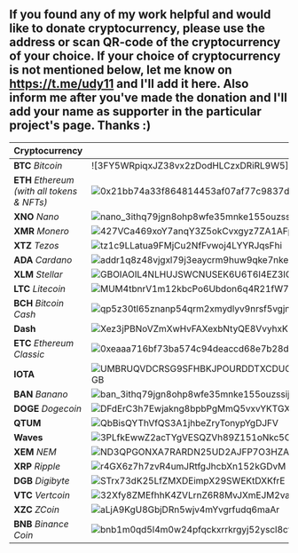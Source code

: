 ## If you found any of my work helpful and would like to donate cryptocurrency, please use the address or scan QR-code of the cryptocurrency of your choice. If your choice of cryptocurrency is not mentioned below, let me know on https://t.me/udy11 and I'll add it here. Also inform me after you've made the donation and I'll add your name as supporter in the particular project's page. Thanks :)

| Cryptocurrency | QR Code | Address |
| ----------- | ----------- | ----------- |
| **BTC** *Bitcoin* | ![3FY5WRpiqxJZ38vx2zDodHLCzxDRiRL9W5](crypto_qr/btc_bitcoin.png =100x) | 3FY5WRpiqxJZ38vx2zDodHLCzxDRiRL9W5 |
| **ETH** *Ethereum (with all tokens & NFTs)* | ![0x21bb74a33f864814453af07af77c9837df3f914c](crypto_qr/eth_ethereum.png?raw=true) | 0x21bb74a33f864814453af07af77c9837df3f914c |
| **XNO** *Nano* | ![nano_3ithq79jgn8ohp8wfe35mnke155ouzssijuu9wazmasnp441zimyb3xexh18](crypto_qr/xno_nano.png?raw=true) | nano_3ithq79jgn8ohp8wfe35mnke155ouzssijuu9wazmasnp441zimyb3xexh18 |
| **XMR** *Monero* | ![427VCa469xoY7anqY3Z5okCvxgyz7ZA1AFpdKjTJsc7gdqnYqiftiwh59574cjfER9djznRjdhNJRD895cSHRvA82u1rT7s](crypto_qr/xmr_monero.png?raw=true) | 427VCa469xoY7anqY3Z5okCvxgyz7ZA1AFpdKjTJsc7gdqnYqiftiwh59574cjfER9djznRjdhNJRD895cSHRvA82u1rT7s |
| **XTZ** *Tezos* | ![tz1c9LLatua9FMjCu2NfFvwoj4LYYRJqsFhi](crypto_qr/xtz_tezos.png?raw=true) | tz1c9LLatua9FMjCu2NfFvwoj4LYYRJqsFhi |
| **ADA** *Cardano* | ![addr1q8z48vjgxl79j3eaycrm9huw9qke7nke5wnmcdkfaqg84dmy73ht7tdyymj5mgczu6nwancpsz5ju4drtz3tnl7xfl8q7005us](crypto_qr/ada_cardano.png?raw=true) | addr1q8z48vjgxl79j3eaycrm9huw9qke7nke5wnmcdkfaqg84dmy73ht7tdyymj5mgczu6nwancpsz5ju4drtz3tnl7xfl8q7005us |
| **XLM** *Stellar* | ![GBOIAOIL4NLHUJSWCNUSEK6U6T6I4EZ3ICG6GNR4SH4AZ2Y7QCQR3AAN](crypto_qr/xlm_stellar.png?raw=true) | GBOIAOIL4NLHUJSWCNUSEK6U6T6I4EZ3ICG6GNR4SH4AZ2Y7QCQR3AAN |
| **LTC** *Litecoin* | ![MUM4tbnrV1m12kbcPo6Ubdon6q4R21fW7f](crypto_qr/ltc_litecoin.png?raw=true) | MUM4tbnrV1m12kbcPo6Ubdon6q4R21fW7f |
| **BCH** *Bitcoin Cash* | ![qp5z30tl65znanp54qrm2xmydlyv9nrsf5vgjnmydw](crypto_qr/bch_bitcoin-cash.png?raw=true) | qp5z30tl65znanp54qrm2xmydlyv9nrsf5vgjnmydw |
| **Dash** | ![Xez3jPBNoVZmXwHvFAXexbNtyQE8VvyhxK](crypto_qr/dash.png?raw=true) | Xez3jPBNoVZmXwHvFAXexbNtyQE8VvyhxK |
| **ETC** *Ethereum Classic* | ![0xeaaa716bf73ba574c94deaccd68e7b28d11c95f3](crypto_qr/etc_ethereum-classic.png?raw=true) | 0xeaaa716bf73ba574c94deaccd68e7b28d11c95f3 |
| **IOTA** | ![UMBRUQVDCRSG9SFHBKJPOURDDTXCDUCLPFJYYQUBHUDAUGZKVVKMFSBMLEAXIM9RFXFADONFOMZAE9AVCSIEHXBFGB](crypto_qr/iota.png?raw=true) | UMBRUQVDCRSG9SFHBKJPOURDDTXCDUCLPFJYYQUBHUDAUGZKVVKMFSBMLEAXIM9RFXFADONFOMZAE9AVCSIEHXBFGB |
| **BAN** *Banano* | ![ban_3ithq79jgn8ohp8wfe35mnke155ouzssijuu9wazmasnp441zimyb3xexh18](crypto_qr/ban_banano.png?raw=true) | ban_3ithq79jgn8ohp8wfe35mnke155ouzssijuu9wazmasnp441zimyb3xexh18 |
| **DOGE** *Dogecoin* | ![DFdErC3h7Ewjakng8bpbPgMmQ5vxvYKTGX](crypto_qr/doge_dogecoin.png?raw=true) | DFdErC3h7Ewjakng8bpbPgMmQ5vxvYKTGX |
| **QTUM** | ![QbBisQYThVfQS3A1jhbeZryTonypYgDJFV](crypto_qr/qtum.png?raw=true) | QbBisQYThVfQS3A1jhbeZryTonypYgDJFV |
| **Waves** | ![3PLfkEwwZ2acTYgVESQZVh89Z151oNkc5CD](crypto_qr/waves.png?raw=true) | 3PLfkEwwZ2acTYgVESQZVh89Z151oNkc5CD |
| **XEM** *NEM* | ![ND3QPGONXA7RARDN25UD2AJFP7O3HZA774CBNBI6](crypto_qr/xem_nem.png?raw=true) | ND3QPGONXA7RARDN25UD2AJFP7O3HZA774CBNBI6 |
| **XRP** *Ripple* | ![r4GX6z7h7zvR4umJRtfgJhcbXn152kGDvM](crypto_qr/xrp_ripple.png?raw=true) | r4GX6z7h7zvR4umJRtfgJhcbXn152kGDvM |
| **DGB** *Digibyte* | ![STrx73dK25LfZMXDEimpX29SWEKtDXKfrE ](crypto_qr/dgb_digibyte.png?raw=true) | STrx73dK25LfZMXDEimpX29SWEKtDXKfrE |
| **VTC** *Vertcoin* | ![32Xfy8ZMEfhhK4ZVLrnZ6R8MvJXmEJM2va ](crypto_qr/vtc_vertcoin.png?raw=true) | 32Xfy8ZMEfhhK4ZVLrnZ6R8MvJXmEJM2va |
| **XZC** *ZCoin* | ![aLjA9KgU8GbjDRn5wjv4mYvgrfudq6maAr ](crypto_qr/xzc_zcoin.png?raw=true) | aLjA9KgU8GbjDRn5wjv4mYvgrfudq6maAr |
| **BNB** *Binance Coin* | ![bnb1m0qd5l4m0w24pfqckxrrkrgyj52yscl8ctg0h8](crypto_qr/bnb_binance-coin.png?raw=true) | bnb1m0qd5l4m0w24pfqckxrrkrgyj52yscl8ctg0h8 |

